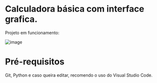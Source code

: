# Calculadora básica com interface grafica.



Projeto em funcionamento:


![image](https://user-images.githubusercontent.com/120535992/207493409-0fde5f59-d907-4c7c-bc1e-aabb65cb8024.png)

# Pré-requisitos

Git, Python e caso queira editar, recomendo o uso do Visual Studio Code.

